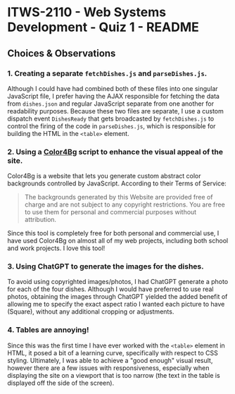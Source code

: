 # ITWS-2110 - Web Systems Development - Quiz 1 - README

## Choices & Observations
### 1. Creating a separate `fetchDishes.js` and `parseDishes.js`.
Although I could have had combined both of these files into one singular JavaScript file, I prefer having the AJAX responsible for fetching the data from `dishes.json` and regular JavaScript separate from one another for readability purposes. Because these two files are separate, I use a custom dispatch event `DishesReady` that gets broadcasted by `fetchDishes.js` to control the firing of the code in `parseDishes.js`, which is responsible for building the HTML in the `<table>` element.

### 2. Using a [Color4Bg](https://www.color4bg.com/en/generator/black-white-grid-array?color0=e4dbd3&color1=bfc7df&color2=c2b9d4&color3=f1eadf&color4=d6b2e6&color5=c6b3f5) script to enhance the visual appeal of the site.
Color4Bg is a website that lets you generate custom abstract color backgrounds controlled by JavaScript. According to their Terms of Service:
>The backgrounds generated by this Website are provided free of charge and are not subject to any copyright restrictions. 
>You are free to use them for personal and commercial purposes without attribution.

Since this tool is completely free for both personal and commercial use, I have used Color4Bg on almost all of my web projects, including both school and work projects. I love this tool!

### 3. Using ChatGPT to generate the images for the dishes.
To avoid using copyrighted images/photos, I had ChatGPT generate a photo for each of the four dishes. Although I would have preferred to use real photos, obtaining the images through ChatGPT yielded the added benefit of allowing me to specify the exact aspect ratio I wanted each picture to have (Square), without any additional cropping or adjustments. 

### 4. Tables are annoying!
Since this was the first time I have ever worked with the `<table>` element in HTML, it posed a bit of a learning curve, specifically with respect to CSS styling. Ultimately, I was able to achieve a "good enough" visual result, however there are a few issues with responsiveness, especially when displaying the site on a viewport that is too narrow (the text in the table is displayed off the side of the screen).